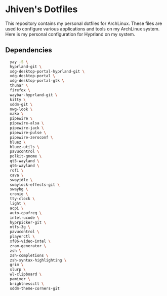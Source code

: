 
# Jhiven's Dotfiles

This repository contains my personal dotfiles for ArchLinux. These files are used to configure various applications and tools on my ArchLinux system. Here is my personal configuration for Hyprland on my system. 


## Dependencies

```bash
  yay -S \
  hyprland-git \
  xdg-desktop-portal-hyprland-git \
  xdg-desktop-portal \
  xdg-desktop-portal-gtk \
  thunar \
  firefox \
  waybar-hyprland-git \
  kitty \
  sddm-git \
  nwg-look \
  mako \
  pipewire \
  pipewire-alsa \
  pipewire-jack \
  pipewire-pulse \
  pipewire-zeroconf \
  bluez \
  bluez-utils \
  pavucontrol \
  polkit-gnome \
  qt5-wayland \
  qt6-wayland \
  rofi \
  cava \
  swayidle \
  swaylock-effects-git \
  swaybg \
  cronie \
  tty-clock \
  light \
  acpi \
  auto-cpufreq \
  intel-ucode \
  hyprpicker-git \
  ntfs-3g \
  pavucontrol \
  playerctl \
  xf86-video-intel \
  zram-generator \
  zsh \
  zsh-completions \
  zsh-syntax-highlighting \
  grim \
  slurp \
  wl-clipboard \
  pamixer \
  brightnessctl \ 
  sddm-theme-corners-git
```